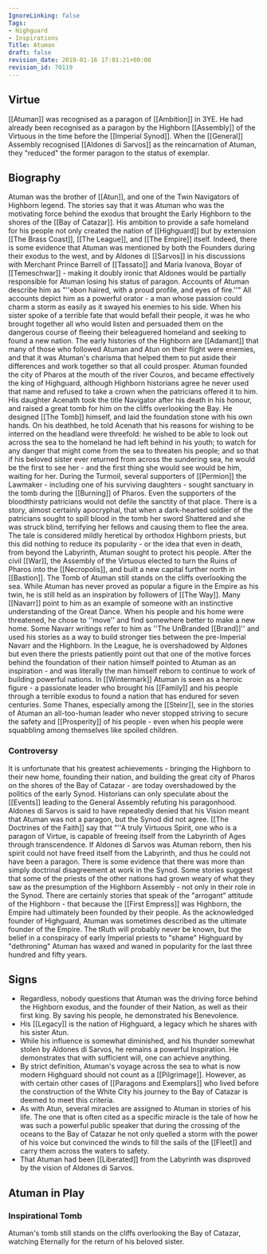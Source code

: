 ```yaml
---
IgnoreLinking: false
Tags:
- Highguard
- Inspirations
Title: Atuman
draft: false
revision_date: 2019-01-16 17:01:21+00:00
revision_id: 70119
---
```


## Virtue
[[Atuman]] was recognised as a paragon of [[Ambition]] in 3YE. He had already been recognised as a paragon by the Highborn [[Assembly]] of the Virtuous in the time before the [[Imperial Synod]]. When the [[General]] Assembly recognised [[Aldones di Sarvos]] as the reincarnation of Atuman, they "reduced" the former paragon to the status of exemplar.
## Biography
Atuman was the brother of [[Atun]], and one of the Twin Navigators of Highborn legend. The stories say that it was Atuman who was the motivating force behind the exodus that brought the Early Highborn to the shores of the [[Bay of Catazar]]. His ambition to provide a safe homeland for his people not only created the nation of [[Highguard]] but by extension [[The Brass Coast]], [[The League]], and [[The Empire]] itself. Indeed, there is some evidence that Atuman was mentioned by both the Founders during their exodus to the west, and by Aldones di [[Sarvos]] in his discussions with Merchant Prince Barrell of [[Tassato]] and Maria Ivanova, Boyar of [[Temeschwar]] - making it doubly ironic that Aldones would be partially responsible for Atuman losing his status of paragon.
Accounts of Atuman describe him as "''ebon haired, with a proud profile, and eyes of fire.''" All accounts depict him as a powerful orator - a man whose passion could charm a storm as easily as it swayed his enemies to his side. When his sister spoke of a terrible fate that would befall their people, it was he who brought together all who would listen and persuaded them on the dangerous course of fleeing their beleaguered homeland and seeking to found a new nation. The early histories of the Highborn are [[Adamant]] that many of those who followed Atuman and Atun on their flight were enemies, and that it was Atuman's charisma that helped them to put aside their differences and work together so that all could prosper.
Atuman founded the city of Pharos at the mouth of the river Couros, and became effectively the king of Highguard, although Highborn historians agree he never used that name and refused to take a crown when the patricians offered it to him. His daughter Acenath took the title Navigator after his death in his honour, and raised a great tomb for him on the cliffs overlooking the Bay. He designed [[The Tomb]] himself, and laid the foundation stone with his own hands. On his deathbed, he told Acenath that his reasons for wishing to be interred on the headland were threefold: he wished to be able to look out across the sea to the homeland he had left behind in his youth; to watch for any danger that might come from the sea to threaten his people; and so that if his beloved sister ever returned from across the sundering sea, he would be the first to see her - and the first thing she would see would be him, waiting for her.
During the Turmoil, several supporters of [[Permion]] the Lawmaker - including one of his surviving daughters - sought sanctuary in the tomb during the [[Burning]] of Pharos. Even the supporters of the bloodthirsty patricians would not defile the sanctity of that place. There is a story, almost certainly apocryphal, that when a dark-hearted soldier of the patricians sought to spill blood in the tomb her sword Shattered and she was struck blind, terrifying her fellows and causing them to flee the area. The tale is considered mildly heretical by orthodox Highborn priests, but this did nothing to reduce its popularity - or the idea that even in death, from beyond the Labyrinth, Atuman sought to protect his people.
After the civil [[War]], the Assembly of the Virtuous elected to turn the Ruins of Pharos into the [[Necropolis]], and built a new capital further north in [[Bastion]]. The Tomb of Atuman still stands on the cliffs overlooking the sea.
While Atuman has never proved as popular a figure in the Empire as his twin, he is still held as an inspiration by followers of [[The Way]]. Many [[Navarr]] point to him as an example of someone with an instinctive understanding of the Great Dance. When his people and his home were threatened, he chose to ''move'' and find somewhere better to make a new home. Some Navarr writings refer to him as ''The UnBranded [[Brand]]'' and used his stories as a way to build stronger ties between the pre-Imperial Navarr and the Highborn. In the League, he is overshadowed by Aldones but even there the priests patiently point out that one of the motive forces behind the foundation of their nation himself pointed to Atuman as an inspiration - and was literally the man himself reborn to continue to work of building powerful nations. In [[Wintermark]] Atuman is seen as a heroic figure - a passionate leader who brought his [[Family]] and his people through a terrible exodus to found a nation that has endured for seven centuries. Some Thanes, especially among the [[Steinr]], see in the stories of Atuman an all-too-human leader who never stopped striving to secure the safety and [[Prosperity]] of his people - even when his people were squabbling among themselves like spoiled children.
### Controversy
It is unfortunate that his greatest achievements - bringing the Highborn to their new home, founding their nation, and building the great city of Pharos on the shores of the Bay of Catazar - are today overshadowed by the politics of the early Synod. Historians can only speculate about the [[Events]] leading to the General Assembly refuting his paragonhood. Aldones di Sarvos is said to have repeatedly denied that his Vision meant that Atuman was not a paragon, but the Synod did not agree. [[The Doctrines of the Faith]] say that "''A truly Virtuous Spirit, one who is a paragon of Virtue, is capable of freeing itself from the Labyrinth of Ages through transcendence. If Aldones di Sarvos was Atuman reborn, then his spirit could not have freed itself from the Labyrinth, and thus he could not have been a paragon.
There is some evidence that there was more than simply doctrinal disagreement at work in the Synod. Some stories suggest that some of the priests of the other nations had grown weary of what they saw as the presumption of the Highborn Assembly - not only in their role in the Synod. There are certainly stories that speak of the "arrogant" attitude of the Highborn - that because the [[First Empress]] was Highborn, the Empire had ultimately been founded by their people. As the acknowledged founder of Highguard, Atuman was sometimes described as the ultimate founder of the Empire. The tRuth will probably never be known, but the belief in a conspiracy of early Imperial priests to "shame" Highguard by "dethroning" Atuman has waxed and waned in popularity for the last three hundred and fifty years.
## Signs
* Regardless, nobody questions that Atuman was the driving force behind the Highborn exodus, and the founder of their Nation, as well as their first king. By saving his people, he demonstrated his Benevolence.
* His [[Legacy]] is the nation of Highguard, a legacy which he shares with his sister Atun.
* While his influence is somewhat diminished, and his thunder somewhat stolen by Aldones di Sarvos, he remains a powerful Inspiration. He demonstrates that with sufficient will, one can achieve anything.
* By strict definition, Atuman's voyage across the sea to what is now modern Highguard should not count as a [[Pilgrimage]]. However, as with certain other cases of [[Paragons and Exemplars]] who lived before the construction of the White City his journey to the Bay of Catazar is deemed to meet this criteria.
* As with Atun, several miracles are assigned to Atuman in stories of his life. The one that is often cited as a specific miracle is the tale of how he was such a powerful public speaker that during the crossing of the oceans to the Bay of Catazar he not only quelled a storm with the power of his voice but convinced the winds to fill the sails of the [[Fleet]] and carry them across the waters to safety.
* That Atuman had been [[Liberated]] from the Labyrinth was disproved by the vision of Aldones di Sarvos.
## Atuman in Play
### Inspirational Tomb
Atuman's tomb still stands on the cliffs overlooking the Bay of Catazar, watching Eternally for the return of his beloved sister.